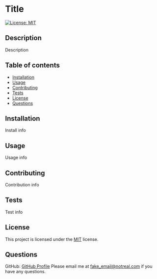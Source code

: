 # Title

  [![License: MIT](https://img.shields.io/badge/License-MIT-yellow.svg)](https://opensource.org/licenses/MIT)

  ## Description
  Description

  ## Table of contents
  - [Installation](#installation)
  - [Usage](#usage)
  - [Contributing](#contributing)
  - [Tests](#tests)
  - [License](#license)
  - [Questions](#questions)

  ## Installation
  Install info

  ## Usage
  Usage info

  ## Contributing
  Contribution info

  ## Tests
  Test info

  ## License
  This project is licensed under the [MIT](https://opensource.org/licenses/MIT) license.

  ## Questions
  GitHub: [GitHub Profile](https://github.com/AshB88) 
  Please email me at fake_email@notreal.com if you have any questions.
